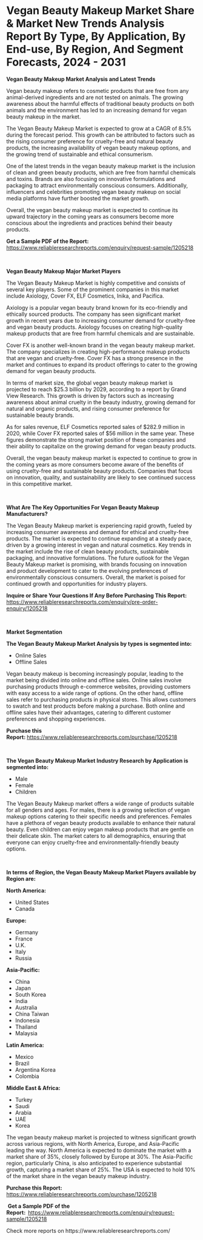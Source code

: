 <p><h1>Vegan Beauty Makeup Market Share & Market New Trends Analysis Report By Type, By Application, By End-use, By Region, And Segment Forecasts, 2024 - 2031</h1></p><p><strong>Vegan Beauty Makeup Market Analysis and Latest Trends</strong></p>
<p><p>Vegan beauty makeup refers to cosmetic products that are free from any animal-derived ingredients and are not tested on animals. The growing awareness about the harmful effects of traditional beauty products on both animals and the environment has led to an increasing demand for vegan beauty makeup in the market.</p><p>The Vegan Beauty Makeup Market is expected to grow at a CAGR of 8.5% during the forecast period. This growth can be attributed to factors such as the rising consumer preference for cruelty-free and natural beauty products, the increasing availability of vegan beauty makeup options, and the growing trend of sustainable and ethical consumerism.</p><p>One of the latest trends in the vegan beauty makeup market is the inclusion of clean and green beauty products, which are free from harmful chemicals and toxins. Brands are also focusing on innovative formulations and packaging to attract environmentally conscious consumers. Additionally, influencers and celebrities promoting vegan beauty makeup on social media platforms have further boosted the market growth.</p><p>Overall, the vegan beauty makeup market is expected to continue its upward trajectory in the coming years as consumers become more conscious about the ingredients and practices behind their beauty products.</p></p>
<p><strong>Get a Sample PDF of the Report:&nbsp;</strong> <a href="https://www.reliableresearchreports.com/enquiry/request-sample/1205218">https://www.reliableresearchreports.com/enquiry/request-sample/1205218</a></p>
<p>&nbsp;</p>
<p><strong>Vegan Beauty Makeup Major Market Players</strong></p>
<p><p>The Vegan Beauty Makeup Market is highly competitive and consists of several key players. Some of the prominent companies in this market include Axiology, Cover FX, ELF Cosmetics, Inika, and Pacifica. </p><p>Axiology is a popular vegan beauty brand known for its eco-friendly and ethically sourced products. The company has seen significant market growth in recent years due to increasing consumer demand for cruelty-free and vegan beauty products. Axiology focuses on creating high-quality makeup products that are free from harmful chemicals and are sustainable.</p><p>Cover FX is another well-known brand in the vegan beauty makeup market. The company specializes in creating high-performance makeup products that are vegan and cruelty-free. Cover FX has a strong presence in the market and continues to expand its product offerings to cater to the growing demand for vegan beauty products.</p><p>In terms of market size, the global vegan beauty makeup market is projected to reach $25.3 billion by 2029, according to a report by Grand View Research. This growth is driven by factors such as increasing awareness about animal cruelty in the beauty industry, growing demand for natural and organic products, and rising consumer preference for sustainable beauty brands.</p><p>As for sales revenue, ELF Cosmetics reported sales of $282.9 million in 2020, while Cover FX reported sales of $56 million in the same year. These figures demonstrate the strong market position of these companies and their ability to capitalize on the growing demand for vegan beauty products.</p><p>Overall, the vegan beauty makeup market is expected to continue to grow in the coming years as more consumers become aware of the benefits of using cruelty-free and sustainable beauty products. Companies that focus on innovation, quality, and sustainability are likely to see continued success in this competitive market.</p></p>
<p>&nbsp;</p>
<p><strong>What Are The Key Opportunities For Vegan Beauty Makeup Manufacturers?</strong></p>
<p><p>The Vegan Beauty Makeup market is experiencing rapid growth, fueled by increasing consumer awareness and demand for ethical and cruelty-free products. The market is expected to continue expanding at a steady pace, driven by a growing interest in vegan and natural cosmetics. Key trends in the market include the rise of clean beauty products, sustainable packaging, and innovative formulations. The future outlook for the Vegan Beauty Makeup market is promising, with brands focusing on innovation and product development to cater to the evolving preferences of environmentally conscious consumers. Overall, the market is poised for continued growth and opportunities for industry players.</p></p>
<p><strong>Inquire or Share Your Questions If Any Before Purchasing This Report:</strong> <a href="https://www.reliableresearchreports.com/enquiry/pre-order-enquiry/1205218">https://www.reliableresearchreports.com/enquiry/pre-order-enquiry/1205218</a></p>
<p>&nbsp;</p>
<p><strong>Market Segmentation</strong></p>
<p><strong>The Vegan Beauty Makeup Market Analysis by types is segmented into:</strong></p>
<p><ul><li>Online Sales</li><li>Offline Sales</li></ul></p>
<p><p>Vegan beauty makeup is becoming increasingly popular, leading to the market being divided into online and offline sales. Online sales involve purchasing products through e-commerce websites, providing customers with easy access to a wide range of options. On the other hand, offline sales refer to purchasing products in physical stores. This allows customers to swatch and test products before making a purchase. Both online and offline sales have their advantages, catering to different customer preferences and shopping experiences.</p></p>
<p><strong>Purchase this Report:&nbsp;</strong><a href="https://www.reliableresearchreports.com/purchase/1205218">https://www.reliableresearchreports.com/purchase/1205218</a></p>
<p>&nbsp;</p>
<p><strong>The Vegan Beauty Makeup Market Industry Research by Application is segmented into:</strong></p>
<p><ul><li>Male</li><li>Female</li><li>Children</li></ul></p>
<p><p>The Vegan Beauty Makeup market offers a wide range of products suitable for all genders and ages. For males, there is a growing selection of vegan makeup options catering to their specific needs and preferences. Females have a plethora of vegan beauty products available to enhance their natural beauty. Even children can enjoy vegan makeup products that are gentle on their delicate skin. The market caters to all demographics, ensuring that everyone can enjoy cruelty-free and environmentally-friendly beauty options.</p></p>
<p>&nbsp;</p>
<p><strong>In terms of Region, the Vegan Beauty Makeup Market Players available by Region are:</strong></p>
<p>
    <p> <strong> North America: </strong>
        <ul>
            <li>United States</li>
            <li>Canada</li>
        </ul>
        </p> 
    <p> <strong> Europe: </strong>
        <ul>
            <li>Germany</li>
            <li>France</li>
            <li>U.K.</li>
            <li>Italy</li>
            <li>Russia</li>
        </ul>
        </p> 
    <p> <strong> Asia-Pacific: </strong>
        <ul>
            <li>China</li>
            <li>Japan</li>
            <li>South Korea</li>
            <li>India</li>
            <li>Australia</li>
            <li>China Taiwan</li>
            <li>Indonesia</li>
            <li>Thailand</li>
            <li>Malaysia</li>
        </ul>
        </p> 
    <p> <strong> Latin America: </strong>
        <ul>
            <li>Mexico</li>
            <li>Brazil</li>
            <li>Argentina Korea</li>
            <li>Colombia</li>
        </ul>
        </p> 
    <p> <strong> Middle East & Africa: </strong>
        <ul>
            <li>Turkey</li>
            <li>Saudi</li>
            <li>Arabia</li>
            <li>UAE</li>
            <li>Korea</li>
        </ul>
    </p>
    </p>
<p><p>The vegan beauty makeup market is projected to witness significant growth across various regions, with North America, Europe, and Asia-Pacific leading the way. North America is expected to dominate the market with a market share of 35%, closely followed by Europe at 30%. The Asia-Pacific region, particularly China, is also anticipated to experience substantial growth, capturing a market share of 25%. The USA is expected to hold 10% of the market share in the vegan beauty makeup industry.</p></p>
<p><strong>Purchase this Report: </strong><a href="https://www.reliableresearchreports.com/purchase/1205218">https://www.reliableresearchreports.com/purchase/1205218</a></p>
<p>&nbsp;<strong>Get a Sample PDF of the Report:&nbsp;&nbsp;</strong><a href="https://www.reliableresearchreports.com/enquiry/request-sample/1205218">https://www.reliableresearchreports.com/enquiry/request-sample/1205218</a></p>
<p><strong></strong></p>
<p>Check more reports on https://www.reliableresearchreports.com/</p>